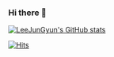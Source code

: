 ### Hi there 👋

[![LeeJunGyun's GitHub stats](https://github-readme-stats.vercel.app/api?username=leechoongyon)](https://github.com/anuraghazra/github-readme-stats)

<!--
**leechoongyon/leechoongyon** is a ✨ _special_ ✨ repository because its `README.md` (this file) appears on your GitHub profile.

Here are some ideas to get you started:

- 🔭 I’m currently working on ...
- 🌱 I’m currently learning ...
- 👯 I’m looking to collaborate on ...
- 🤔 I’m looking for help with ...
- 💬 Ask me about ...
- 📫 How to reach me: ...
- 😄 Pronouns: ...
- ⚡ Fun fact: ...
-->


<!-- velog -->
<!-- [![Velog's GitHub stats](https://velog-readme-stats.vercel.app/api?name=rainmaker007)](https://velog.io/@rainmaker007) -->


<!-- 방문자 카운트 -->
[![Hits](https://hits.seeyoufarm.com/api/count/incr/badge.svg?url=https%3A%2F%2Fgithub.com%2Fleechoongyon%2Fhit-counter&count_bg=%2379C83D&title_bg=%23555555&icon=&icon_color=%23E7E7E7&title=hits&edge_flat=false)](https://hits.seeyoufarm.com)
